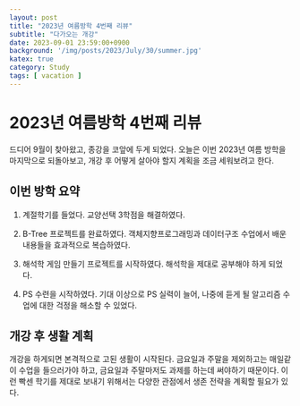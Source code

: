 ```yaml
---
layout: post
title: "2023년 여름방학 4번째 리뷰"
subtitle: "다가오는 개강"
date: 2023-09-01 23:59:00+0900
background: '/img/posts/2023/July/30/summer.jpg'
katex: true
category: Study
tags: [ vacation ]
---
```


# 2023년 여름방학 4번째 리뷰

드디어 9월이 찾아왔고, 종강을 코앞에 두게 되었다. 오늘은 이번 2023년 여름 방학을 마지막으로 되돌아보고, 개강 후 어떻게 살아야 할지 계획을 조금 세워보려고 한다.

## 이번 방학 요약

1. 계절학기를 들었다. 교양선택 3학점을 해결하였다.

2. B-Tree 프로젝트를 완료하였다. 객체지향프로그래밍과 데이터구조 수업에서 배운 내용들을 효과적으로 복습하였다.

3. 해석학 게임 만들기 프로젝트를 시작하였다. 해석학을 제대로 공부해야 하게 되었다.

4. PS 수련을 시작하였다. 기대 이상으로 PS 실력이 늘어, 나중에 듣게 될 알고리즘 수업에 대한 걱정을 해소할 수 있었다.

## 개강 후 생활 계획

개강을 하게되면 본격적으로 고된 생활이 시작된다. 금요일과 주말을 제외하고는 매일같이 수업을 들으러가야 하고, 금요일과 주말마저도 과제를 하는데 써야하기 때문이다. 이런 빡센 학기를 제대로 보내기 위해서는 다양한 관점에서 생존 전략을 계획할 필요가 있다.